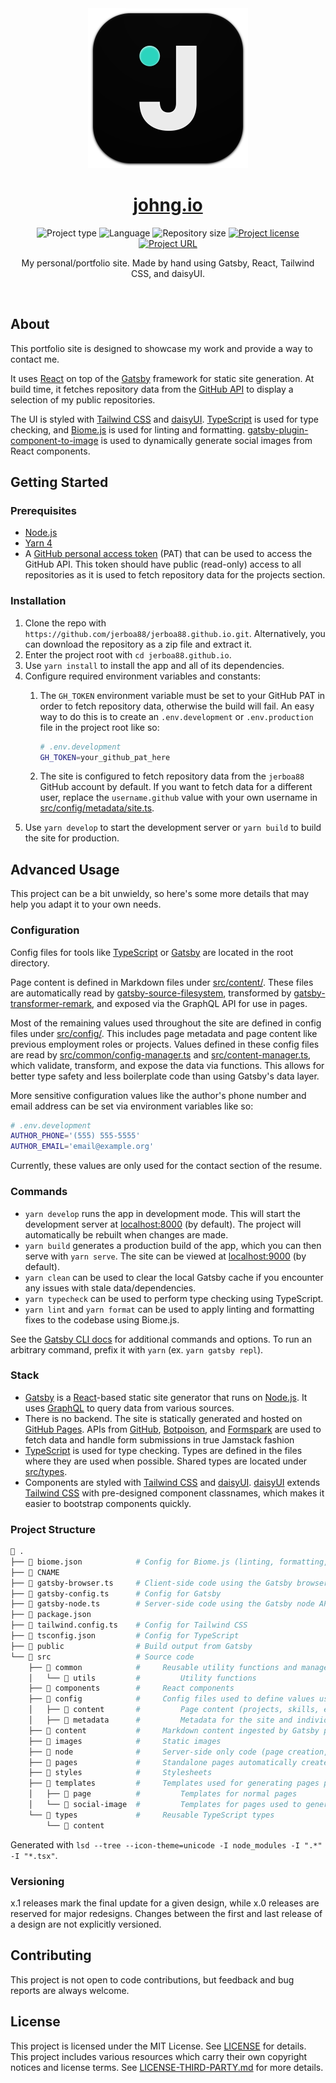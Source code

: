 <!-- Project Header -->
<div align="center">
  <img class="projectLogo" src="src/images/icon.svg" alt="Project logo" title="Project logo" width="256">

  <h1 class="projectName">
    <a href="https://johng.io" title="johng.io">johng.io</a>
  </h1>

  <p class="projectBadges">
    <img src="https://img.shields.io/badge/type-Website-ff5722.svg" alt="Project type" title="Project type">
    <img src="https://img.shields.io/github/languages/top/jerboa88/jerboa88.github.io.svg" alt="Language" title="Language">
    <img src="https://img.shields.io/github/repo-size/jerboa88/jerboa88.github.io.svg" alt="Repository size" title="Repository size">
    <a href="LICENSE">
      <img src="https://img.shields.io/github/license/jerboa88/jerboa88.github.io.svg" alt="Project license" title="Project license"/>
    </a>
    <a href="https://johng.io" title="Project URL">
			<img src="https://img.shields.io/website?url=https%3A%2F%2Fjohng.io&up_message=johng.io%20%E2%86%97" alt="Project URL" title="Project URL">
		</a>
  </p>

  <p class="projectDesc" data-exposition="My personal/portfolio site. Made by hand using Gatsby, React, and Tailwind CSS, this static site fetches repository data from the GitHub GraphQL API to display a selection of my public repositories on the home page. This project afforded to me a great opportunity to learn more about TypeScript, React, and the GraphQL Data Layer.">
    My personal/portfolio site. Made by hand using Gatsby, React, Tailwind CSS, and daisyUI.
  </p>

  <br/>
</div>


## About
This portfolio site is designed to showcase my work and provide a way to contact me.

It uses [React] on top of the [Gatsby] framework for static site generation. At build time, it fetches repository data from the [GitHub API] to display a selection of my public repositories.

The UI is styled with [Tailwind CSS] and [daisyUI]. [TypeScript] is used for type checking, and [Biome.js] is used for linting and formatting. [gatsby-plugin-component-to-image] is used to dynamically generate social images from React components.


## Getting Started
### Prerequisites
- [Node.js]
- [Yarn 4]
- A [GitHub personal access token] (PAT) that can be used to access the GitHub API. This token should have public (read-only) access to all repositories as it is used to fetch repository data for the projects section.

### Installation
1. Clone the repo with `https://github.com/jerboa88/jerboa88.github.io.git`. Alternatively, you can download the repository as a zip file and extract it.
2. Enter the project root with `cd jerboa88.github.io`.
4. Use `yarn install` to install the app and all of its dependencies.
5. Configure required environment variables and constants:
   1. The `GH_TOKEN` environment variable must be set to your GitHub PAT in order to fetch repository data, otherwise the build will fail. An easy way to do this is to create an `.env.development` or `.env.production` file in the project root like so:
		```sh
		# .env.development
		GH_TOKEN=your_github_pat_here
		```

   2. The site is configured to fetch repository data from the `jerboa88` GitHub account by default. If you want to fetch data for a different user, replace the `username.github` value with your own username in [src/config/metadata/site.ts].
6. Use `yarn develop` to start the development server or `yarn build` to build the site for production.


## Advanced Usage
This project can be a bit unwieldy, so here's some more details that may help you adapt it to your own needs.

### Configuration
Config files for tools like [TypeScript] or [Gatsby] are located in the root directory.

Page content is defined in Markdown files under [src/content/]. These files are automatically read by [gatsby-source-filesystem], transformed by [gatsby-transformer-remark], and exposed via the GraphQL API for use in pages.

Most of the remaining values used throughout the site are defined in config files under [src/config/]. This includes page metadata and page content like previous employment roles or projects. Values defined in these config files are read by [src/common/config-manager.ts] and [src/content-manager.ts], which validate, transform, and expose the data via functions. This allows for better type safety and less boilerplate code than using Gatsby's data layer.

More sensitive configuration values like the author's phone number and email address can be set via environment variables like so:

```sh
# .env.development
AUTHOR_PHONE='(555) 555-5555'
AUTHOR_EMAIL='email@example.org'
```

Currently, these values are only used for the contact section of the resume.

### Commands
- `yarn develop` runs the app in development mode. This will start the development server at [localhost:8000] (by default). The project will automatically be rebuilt when changes are made.
- `yarn build` generates a production build of the app, which you can then serve with `yarn serve`. The site can be viewed at [localhost:9000] (by default).
- `yarn clean` can be used to clear the local Gatsby cache if you encounter any issues with stale data/dependencies.
- `yarn typecheck` can be used to perform type checking using TypeScript.
- `yarn lint` and `yarn format` can be used to apply linting and formatting fixes to the codebase using Biome.js.

See the [Gatsby CLI docs] for additional commands and options. To run an arbitrary command, prefix it with `yarn` (ex. `yarn gatsby repl`).

### Stack
- [Gatsby] is a [React]-based static site generator that runs on [Node.js]. It uses [GraphQL] to query data from various sources.
- There is no backend. The site is statically generated and hosted on [GitHub Pages]. APIs from [GitHub], [Botpoison], and [Formspark] are used to fetch data and handle form submissions in true Jamstack fashion
- [TypeScript] is used for type checking. Types are defined in the files where they are used when possible. Shared types are located under [src/types].
- Components are styled with [Tailwind CSS] and [daisyUI]. [daisyUI] extends [Tailwind CSS] with pre-designed component classnames, which makes it easier to bootstrap components quickly.

### Project Structure
```sh
📂 .
├── 📄 biome.json            # Config for Biome.js (linting, formatting, etc.)
├── 📄 CNAME
├── 📄 gatsby-browser.ts     # Client-side code using the Gatsby browser APIs (global component wrappers, etc.)
├── 📄 gatsby-config.ts      # Config for Gatsby
├── 📄 gatsby-node.ts        # Server-side code using the Gatsby node APIs (page creation, node transformation, etc.)
├── 📄 package.json
├── 📄 tailwind.config.ts    # Config for Tailwind CSS
├── 📄 tsconfig.json         # Config for TypeScript
├── 📂 public                # Build output from Gatsby
└── 📂 src                   # Source code
    ├── 📂 common            #     Reusable utility functions and managers used in both server-side and client-side code
    │   └── 📂 utils         #         Utility functions
    ├── 📂 components        #     React components
    ├── 📂 config            #     Config files used to define values used throughout the site
    │   ├── 📂 content       #         Page content (projects, skills, etc.) available via content-manager.ts
    │   ├── 📂 metadata      #         Metadata for the site and individual pages (title, description, etc.)
    ├── 📂 content           #     Markdown content ingested by Gatsby plugins and available via GraphQL queries
    ├── 📂 images            #     Static images
    ├── 📂 node              #     Server-side only code (page creation, node transformation, etc.)
    ├── 📂 pages             #     Standalone pages automatically created by Gatsby
    ├── 📂 styles            #     Stylesheets
    ├── 📂 templates         #     Templates used for generating pages programmatically from gatsby-node.ts
    │   ├── 📂 page          #         Templates for normal pages
    │   └── 📂 social-image  #         Templates for pages used to generate social image previews
    └── 📂 types             #     Reusable TypeScript types
        └── 📂 content
```

Generated with `lsd --tree --icon-theme=unicode -I node_modules -I ".*" -I "*.tsx"`.

### Versioning
x.1 releases mark the final update for a given design, while x.0 releases are reserved for major redesigns. Changes between the first and last release of a design are not explicitly versioned.


## Contributing
This project is not open to code contributions, but feedback and bug reports are always welcome.


## License
This project is licensed under the MIT License. See [LICENSE] for details. This project includes various resources which carry their own copyright notices and license terms. See [LICENSE-THIRD-PARTY.md] for more details.


[Biome.js]: https://biomejs.dev/
[Botpoison]: https://botpoison.com/
[daisyUI]: https://daisyui.com/
[Formspark]: https://www.formspark.io/
[Gatsby CLI docs]: https://www.gatsbyjs.com/docs/reference/gatsby-cli/
[gatsby-plugin-component-to-image]: https://github.com/jerboa88/gatsby-plugin-component-to-image
[gatsby-source-filesystem]: https://www.gatsbyjs.com/plugins/gatsby-source-filesystem/
[gatsby-transformer-remark]: https://www.gatsbyjs.com/plugins/gatsby-transformer-remark/
[Gatsby]: https://www.gatsbyjs.com/
[GitHub API]: https://docs.github.com/en/graphql
[GitHub Pages]: https://pages.github.com/
[GitHub personal access token]: https://docs.github.com/en/authentication/keeping-your-account-and-data-secure/managing-your-personal-access-tokens
[GitHub]: https://docs.github.com/en/graphql
[GraphQL]: https://graphql.org/
[LICENSE-THIRD-PARTY.md]: LICENSE-THIRD-PARTY.md
[LICENSE]: LICENSE
[localhost:8000]: https://localhost:8000
[localhost:9000]: https://localhost:9000
[Node.js]: https://nodejs.org/
[Project Structure]: #project-structure
[React]: https://react.dev/
[src/common/config-manager.ts]: /src/common/config-manager.ts
[src/common/constants.ts]: /src/common/constants.ts
[src/config/]: /src/config/
[src/config/metadata/site.ts]: /src/config/metadata/site.ts
[src/content-manager.ts]: /src/content-manager.ts
[src/content/]: /src/content/
[src/types]: /src/types/
[Tailwind CSS]: https://tailwindcss.com/
[TypeScript]: https://www.typescriptlang.org/
[Yarn 4]: https://yarnpkg.com/
